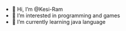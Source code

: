- 👋 Hi, I’m @Kesi-Ram
- 👀 I’m interested in programming and games
- 🌱 I’m currently learning java language

<!---
Kesi-Ram/Kesi-Ram is a ✨ special ✨ repository because its `README.md` (this file) appears on your GitHub profile.
You can click the Preview link to take a look at your changes.
--->
